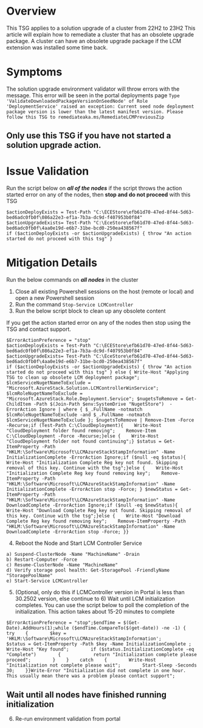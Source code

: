 # Overview
This TSG applies to a solution upgrade of a cluster from 22H2 to 23H2
This article will explain how to remediate a cluster that has an obsolete upgrade package. A cluster can have an obsolete upgrade package if the LCM extension was installed some time back.

# Symptoms 
The solution upgrade environment validator will throw errors with the message. This error will be seen in the portal deployments page 
 ``` Type 'ValidateDownloadedPackageVersionOnSeedNode' of Role 'DeploymentService' raised an exception: Current seed node deployment package version is lower than the latest manifest version. Please follow this TSG to remediateaka.ms/RemediateLCMPreviousZip ```

## Only use this TSG if you have not started a solution upgrade action. 

# Issue Validation

Run the script below on **_all of the nodes_** if the script throws the action started error on any of the nodes, then **stop and do not proceed** with this TSG
```
$actionDeployExists = Test-Path "C:\ECEStore\efb61d70-47ed-8f44-5d63-bed6adc0fb0f\086a22e3-ef1a-7b3a-dc9d-f407953b0f84"
$actionUpgradeExists= Test-Path "C:\EceStore\efb61d70-47ed-8f44-5d63-bed6adc0fb0f\4aa0e19d-e6b7-31be-bcd0-250ea438567f"
if ($actionDeployExists -or $actionUpgradeExists) { throw "An action started do not proceed with this tsg" }
```

# Mitigation Details
Run the below commands on **_all nodes_** in the cluster 
1. Close all existing Powershell sessions on the host (remote or local) and open a new Powershell session
2. Run the command ```Stop-Service LCMController```
3. Run the below script block to clean up any obsolete content

 If you get the action started error on any of the nodes then stop using the TSG and contact support. 
```  
$ErrorActionPreference = "stop"
$actionDeployExists = Test-Path "C:\ECEStore\efb61d70-47ed-8f44-5d63-bed6adc0fb0f\086a22e3-ef1a-7b3a-dc9d-f407953b0f84"
$actionUpgradeExists= Test-Path "C:\EceStore\efb61d70-47ed-8f44-5d63-bed6adc0fb0f\4aa0e19d-e6b7-31be-bcd0-250ea438567f"
if ($actionDeployExists -or $actionUpgradeExists) { throw "An action started do not proceed with this tsg" } else { Write-Host "Applying TSG to clean up obsolete LCM deployment package"; $lcmServiceNugetNameToExclude = "Microsoft.AzureStack.Solution.LCMControllerWinService"; $lcmRoleNugetNameToExclude = "Microsoft.AzureStack.Role.Deployment.Service"; $nugetsToRemove = Get-ChildItem -Path $(Join-Path $env:SystemDrive "NugetStore")  -ErrorAction Ignore | where { $_.FullName -notmatch $lcmRoleNugetNameToExclude -and $_.FullName -notmatch $lcmServiceNugetNameToExclude }; $nugetsToRemove | Remove-Item -Force -Recurse;if (Test-Path C:\CloudDeployment){    Write-Host "CloudDeployment folder found removing";    Remove-Item C:\CloudDeployment -Force -Recurse;}else {    Write-Host "CloudDeployment folder not found continuing";} $status = Get-ItemProperty -Path "HKLM:\Software\Microsoft\LCMAzureStackStampInformation" -Name InitializationComplete -ErrorAction Ignore;if ($null -eq $status){    Write-Host "Initialization Complete Reg key not found. Skipping removal of this key. Continue with the tsg";}else {    Write-Host "Initialization Complete Reg key found removing key";    Remove-ItemProperty -Path "HKLM:\Software\Microsoft\LCMAzureStackStampInformation" -Name InitializationComplete -ErrorAction stop -Force; } $newStatus = Get-ItemProperty -Path "HKLM:\Software\Microsoft\LCMAzureStackStampInformation" -Name DownloadComplete -ErrorAction Ignore;if ($null -eq $newStatus){    Write-Host "Download Complete Reg key not found. Skipping removal of this key. Continue with the tsg";}else {    Write-Host "Download Complete Reg key found removing key";    Remove-ItemProperty -Path "HKLM:\Software\Microsoft\LCMAzureStackStampInformation" -Name DownloadComplete -ErrorAction stop -Force; }}
```
4. Reboot the Node and Start LCM Controller Service
```
a) Suspend-ClusterNode -Name "MachineName" -Drain
b) Restart-Computer -Force
c) Resume-ClusterNode -Name "MachineName"
d) Verify storage pool health: Get-StoragePool -FriendlyName "StoragePoolName"
e) Start-Service LCMController
```

5. (Optional, only do this if LCMController version in Portal is less than 30.2502 version, else continue to 6) Wait until LCM initialization completes. You can use the script below to poll the completion of the initialization. This action takes about 15-20 minutes to complete
 ```
 $ErrorActionPreference = "stop";$endTime = $(Get-Date).AddHours(1);while ($endTime.CompareTo($(get-date)) -ne -1) {    try    {        $key = 'HKLM:\Software\Microsoft\LCMAzureStackStampInformation';        $status = Get-ItemProperty -Path $key -Name InitializationComplete ;        Write-Host "Key found";        if ($status.InitializationComplete -eq "Complete")        {            return "Initialization complete please proceed";        }    }    catch    {        Write-Host "Initialization not complete please wait";        Start-Sleep -Seconds 30;    }}Write-Error "Initialization did not complete in one hour. This usually mean there was a problem please contact support";
 ```

## Wait until all nodes have finished running initialization
6. Re-run environment validation from portal


